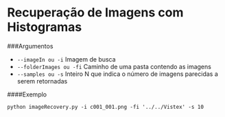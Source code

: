 # Recuperação de Imagens com Histogramas

###Argumentos
- ```--imageIn ou -i``` Imagem de busca
- ```--folderImages ou -fi``` Caminho de uma pasta contendo as imagens
- ```--samples ou -s``` Inteiro N que indica o número de imagens parecidas a serem retornadas

####Exemplo

``python imageRecovery.py -i c001_001.png -fi '../../Vistex' -s 10``
